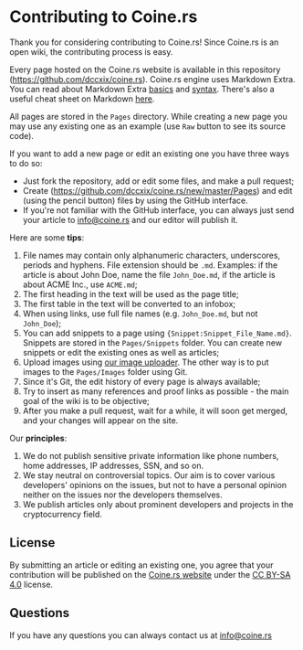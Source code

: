 # Contributing to Coine.rs

Thank you for considering contributing to Coine.rs! Since Coine.rs is an open wiki, the contributing process is easy.

Every page hosted on the Coine.rs website is available in this repository (https://github.com/dccxix/coine.rs). Coine.rs engine uses Markdown Extra. You can read about Markdown Extra [basics](https://daringfireball.net/projects/markdown/basics) and [syntax](https://daringfireball.net/projects/markdown/syntax). There's also a useful cheat sheet on Markdown [here](https://github.com/adam-p/markdown-here/wiki/Markdown-Cheatsheet).

All pages are stored in the `Pages` directory. While creating a new page you may use any existing one as an example (use `Raw` button to see its source code).

If you want to add a new page or edit an existing one you have three ways to do so:

* Just fork the repository, add or edit some files, and make a pull request;
* Create (https://github.com/dccxix/coine.rs/new/master/Pages) and edit (using the pencil button) files by using the GitHub interface.
* If you're not familiar with the GitHub interface, you can always just send your article to info@coine.rs and our editor will publish it.

Here are some **tips**:

1. File names may contain only alphanumeric characters, underscores, periods and hyphens. File extension should be `.md`. Examples: if the article is about John Doe, name the file `John_Doe.md`, if the article is about ACME Inc., use `ACME.md`;
2. The first heading in the text will be used as the page title;
3. The first table in the text will be converted to an infobox;
4. When using links, use full file names (e.g. `John_Doe.md`, but not `John_Doe`);
5. You can add snippets to a page using `{Snippet:Snippet_File_Name.md}`. Snippets are stored in the `Pages/Snippets` folder. You can create new snippets or edit the existing ones as well as articles;
6. Upload images using [our image uploader](https://coine.rs/Image). The other way is to put images to the `Pages/Images` folder using Git.
7. Since it's Git, the edit history of every page is always available;
8. Try to insert as many references and proof links as possible - the main goal of the wiki is to be objective;
9. After you make a pull request, wait for a while, it will soon get merged, and your changes will appear on the site. 

Our **principles**:

1. We do not publish sensitive private information like phone numbers, home addresses, IP addresses, SSN, and so on.
2. We stay neutral on controversial topics. Our aim is to cover various developers' opinions on the issues, but not to have a personal opinion neither on the issues nor the developers themselves.
3. We publish articles only about prominent developers and projects in the cryptocurrency field.

## License

By submitting an article or editing an existing one, you agree that your contribution will be published on the [Coine.rs website](https://coine.rs/) under the [CC BY-SA 4.0](http://creativecommons.org/licenses/by-sa/4.0/legalcode) license.

## Questions

If you have any questions you can always contact us at info@coine.rs